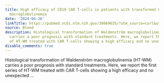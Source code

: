 ```yaml
---
title: High efficacy of CD19 CAR T-cells in patients with transformed Waldenström
  macroglobulinemia
date: '2024-04-26'
linkTitle: https://pubmed.ncbi.nlm.nih.gov/38669635/?utm_source=curl&utm_medium=rss&utm_campaign=journals&utm_content=7603509&fc=None&ff=20240427180609&v=2.18.0.post9+e462414
source: Blood
description: Histological transformation of Waldenström macroglobulinemia (HT-WM)
  carries a poor prognosis with standard treatments. Here, we report the first series
  of HT-WM treated with CAR T-cells showing a high efficacy and no unexpected ...
disable_comments: true
---
```

Histological transformation of Waldenström macroglobulinemia (HT-WM) carries a poor prognosis with standard treatments. Here, we report the first series of HT-WM treated with CAR T-cells showing a high efficacy and no unexpected ...